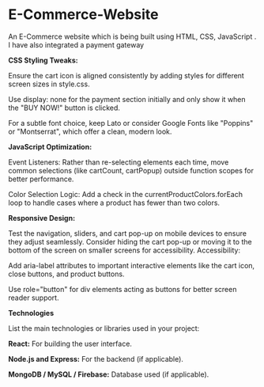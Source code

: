 # E-Commerce-Website
An E-Commerce website which is being built using HTML, CSS, JavaScript . I have also integrated a payment gateway 

**CSS Styling Tweaks:**

Ensure the cart icon is aligned consistently by adding styles for different screen sizes in style.css.

Use display: none for the payment section initially and only show it when the "BUY NOW!" button is clicked.

For a subtle font choice, keep Lato or consider Google Fonts like "Poppins" or "Montserrat", which offer a clean, modern look.

**JavaScript Optimization:**

Event Listeners: Rather than re-selecting elements each time, move common selections (like cartCount, cartPopup) outside function scopes for better performance.

Color Selection Logic: Add a check in the currentProductColors.forEach loop to handle cases where a product has fewer than two colors.

**Responsive Design:**

Test the navigation, sliders, and cart pop-up on mobile devices to ensure they adjust seamlessly. Consider hiding the cart pop-up or moving it to the bottom of the screen on smaller screens for accessibility.
Accessibility:

Add aria-label attributes to important interactive elements like the cart icon, close buttons, and product buttons.

Use role="button" for div elements acting as buttons for better screen reader support.

**Technologies**

List the main technologies or libraries used in your project:


**React:** For building the user interface.

**Node.js and Express:** For the backend (if applicable).

**MongoDB / MySQL / Firebase:** Database used (if applicable).
